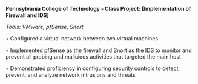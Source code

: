 **Pennsylvania College of Technology - Class Project: [Implementation of Firewall and IDS]**

*Tools: VMware, pfSense, Snort* 

◦ Configured a virtual network between two virtual machines 

◦ Implemented pfSense as the firewall and Snort as the IDS to monitor and prevent all probing and malicious activities 
that targeted the main host 

◦ Demonstrated proficiency in configuring security controls to detect, prevent, and analyze network intrusions and 
threats
